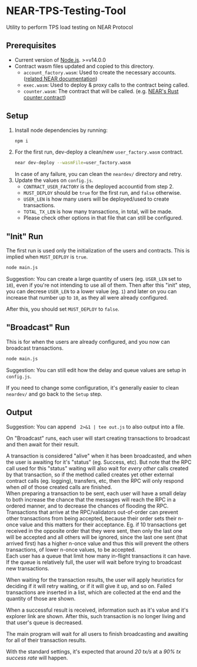 # NEAR-TPS-Testing-Tool
Utility to perform TPS load testing on NEAR Protocol


## Prerequisites

- Current version of [Node.js](https://nodejs.org/). >=v14.0.0
- Contract wasm files updated and copied to this directory.
  - `account_factory.wasm`: Used to create the necessary accounts. ([related NEAR documentation](https://www.near-sdk.io/promises/deploy-contract))
  - `exec.wasm`: Used to deploy & proxy calls to the contract being called.
  - `counter.wasm`: The contract that will be called. (e.g. [NEAR's Rust counter contract](https://github.com/near-examples/rust-counter/tree/master/contract))

## Setup

1. Install node dependencies by running:
    ```bash
    npm i
    ```
2. For the first run, dev-deploy a clean/new `user_factory.wasm` contract.
    ```bash
    near dev-deploy --wasmFile=user_factory.wasm
    ```
    In case of any failure, you can clean the `neardev/` directory and retry.
3. Update the values on `config.js`.
    - `CONTRACT_USER_FACTORY` is the deployed accountid from step 2.
    - `MUST_DEPLOY` should be `true` for the first run, and `false` otherwise.
    - `USER_LEN` is how many users will be deployed/used to create transactions.
    - `TOTAL_TX_LEN` is how many transactions, in total, will be made.
    - Please check other options in that file that can still be configured.

## "Init" Run

The first run is used only the initialization of the users and contracts. This is implied when `MUST_DEPLOY` is `true`.

```bash
node main.js
```

Suggestion: You can create a large quantity of users (eg. `USER_LEN` set to `10`), even if you're not intending to use all of them. Then after this "init" step, you can decrese `USER_LEN` to a lower value (eg. `1`) and later on you can increase that number up to `10`, as they all were already configured.  

After this, you should set `MUST_DEPLOY` to `false`.

## "Broadcast" Run

This is for when the users are already configured, and you now can broadcast transactions.

```bash
node main.js
```

Suggestion: You can still edit how the delay and queue values are setup in `config.js`.

If you need to change some configuration, it's generally easier to clean `neardev/` and go back to the `Setup` step.

## Output

Suggestion: You can append ` 2>&1 | tee out.js` to also output into a file.  

On "Broadcast" runs, each user will start creating transactions to broadcast and then await for their result.  

A transaction is considered "alive" when it has been broadcasted, and when the user is awaiting for it's "status" (eg. Success, etc). But note that the RPC call used for this "status" waiting will also wait for _every other_ calls created by that transaction, so if the method called creates yet other external contract calls (eg. logging), transfers, etc, then the RPC will only respond when _all_ of those created calls are finished.  
When preparing a transaction to be sent, each user will have a small delay to both increase the chance that the messages will reach the RPC in a ordered manner, and to decrease the chances of flooding the RPC. Transactions that arrive at the RPC/validators out-of-order can prevent other transactions from being accepted, because their order sets their n-once value and this matters for their acceptance. Eg. if 10 transactions get received in the opposite order that they were sent, then only the last one will be accepted and all others will be ignored, since the last one sent (that arrived first) has a higher n-once value and thus this will prevent the others transactions, of lower n-once values, to be accepted.  
Each user has a queue that limit how many in-flight transactions it can have. If the queue is relatively full, the user will wait before trying to broadcast new transactions.

When waiting for the transaction results, the user will apply heuristics for deciding if it will retry waiting, or if it will give it up, and so on. Failed transactions are inserted in a list, which are collected at the end and the quantity of those are shown.

When a successful result is received, information such as it's value and it's explorer link are shown. After this, such transaction is no longer living and that user's queue is decreased.

The main program will wait for all users to finish broadcasting and awaiting for all of their transaction results.

With the standard settings, it's expected that around _20 tx/s_ at a _90% tx success rate_ will happen.
